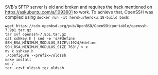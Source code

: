 SVB's SFTP server is old and broken and requires the hack mentioned on https://askubuntu.com/a/1093901 to work.
To achieve that, OpenSSH was compiled using `docker run -it heroku/heroku:18-build bash`:
```
wget https://cdn.openbsd.org/pub/OpenBSD/OpenSSH/portable/openssh-7.9p1.tar.gz
tar xvf openssh-7.9p1.tar.gz
cat sshkey.h | sed -e 's/#define SSH_RSA_MINIMUM_MODULUS_SIZE\t1024/#define SSH_RSA_MINIMUM_MODULUS_SIZE 768'/ > x
mv x sshkey.h
./configure --prefix=/oldssh
make install
cd /
tar -czvf oldssh.tgz oldssh
```

